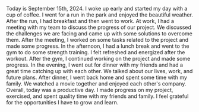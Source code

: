 Today is September 15th, 2024. I woke up early and started my day with a cup of coffee. I went for a run in the park and enjoyed the beautiful weather. After the run, I had breakfast and then went to work.
At work, I had a meeting with my team to discuss the progress of our project. We discussed the challenges we are facing and came up with some solutions to overcome them. After the meeting, I worked on some tasks related to the project and made some progress.
In the afternoon, I had a lunch break and went to the gym to do some strength training. I felt refreshed and energized after the workout. After the gym, I continued working on the project and made some progress.
In the evening, I went out for dinner with my friends and had a great time catching up with each other. We talked about our lives, work, and future plans. After dinner, I went back home and spent some time with my family. We watched a movie together and enjoyed each other's company.
Overall, today was a productive day. I made progress on my project, exercised, and spent quality time with my friends and family. I feel grateful for the opportunities I have to grow and learn.
